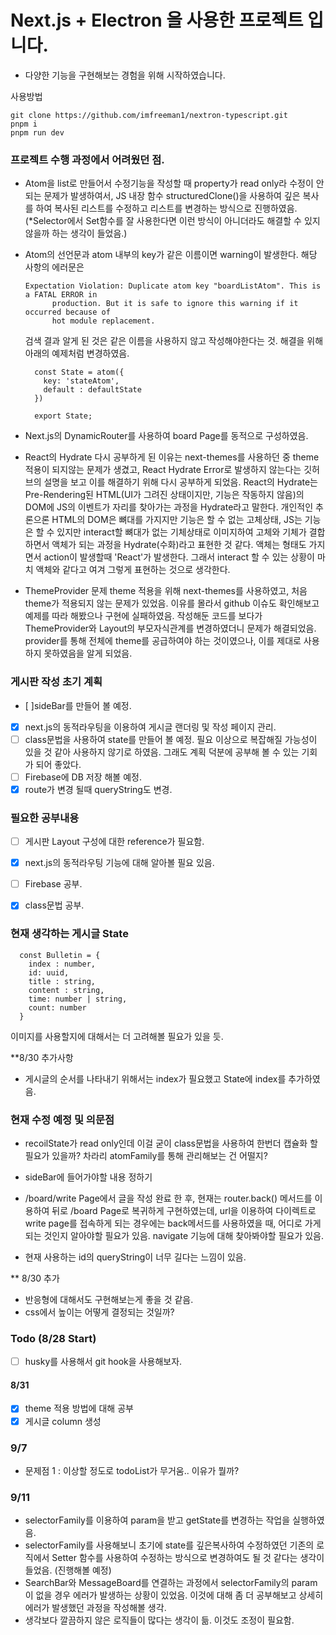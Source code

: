 # Next.js + Electron 을 사용한 프로젝트 입니다.

- 다양한 기능을 구현해보는 경험을 위해 시작하였습니다.

사용방법

```
git clone https://github.com/imfreeman1/nextron-typescript.git
pnpm i
pnpm run dev
```

### 프로젝트 수행 과정에서 어려웠던 점.

- Atom을 list로 만들어서 수정기능을 작성할 때 property가 read only라 수정이 안되는 문제가 발생하여서, JS 내장 함수 structuredClone()을 사용하여 깊은 복사를 하여 복사된 리스트를 수정하고 리스트를 변경하는 방식으로 진행하였음. (\*Selector에서 Set함수를 잘 사용한다면 이런 방식이 아니더라도 해결할 수 있지 않을까 하는 생각이 들었음.)

- Atom의 선언문과 atom 내부의 key가 같은 이름이면 warning이 발생한다. 해당 사항의 에러문은

  ```
  Expectation Violation: Duplicate atom key "boardListAtom". This is a FATAL ERROR in
        production. But it is safe to ignore this warning if it occurred because of
        hot module replacement.
  ```

  검색 결과 알게 된 것은 같은 이름을 사용하지 않고 작성해야한다는 것. 해결을 위해 아래의 예제처럼 변경하였음.

  ```
    const State = atom({
      key: 'stateAtom',
      default : defaultState
    })

    export State;
  ```

- Next.js의 DynamicRouter를 사용하여 board Page를 동적으로 구성하였음.

- React의 Hydrate
  다시 공부하게 된 이유는 next-themes를 사용하던 중 theme 적용이 되지않는 문제가 생겼고, React Hydrate Error로 발생하지 않는다는 깃허브의 설명을 보고 이를 해결하기 위해 다시 공부하게 되었음.
  React의 Hydrate는 Pre-Rendering된 HTML(UI가 그려진 상태이지만, 기능은 작동하지 않음)의 DOM에 JS의 이벤트가 자리를 찾아가는 과정을 Hydrate라고 말한다.
  개인적인 추론으론 HTML의 DOM은 뼈대를 가지지만 기능은 할 수 없는 고체상태, JS는 기능은 할 수 있지만 interact할 뼈대가 없는 기체상태로 이미지하여
  고체와 기체가 결합하면서 액체가 되는 과정을 Hydrate(수화)라고 표현한 것 같다.
  액체는 형태도 가지면서 action이 발생할때 'React'가 발생한다. 그래서 interact 할 수 있는 상황이 마치 액체와 같다고 여겨 그렇게 표현하는 것으로 생각한다.

- ThemeProvider 문제
  theme 적용을 위해 next-themes를 사용하였고, 처음 theme가 적용되지 않는 문제가 있었음. 이유를 몰라서 github 이슈도 확인해보고 예제를 따라 해봤으나 구현에 실패하였음. 작성해둔 코드를 보다가 ThemeProvider와 Layout의 부모자식관계를 변경하였더니 문제가 해결되었음.
  provider를 통해 전체에 theme를 공급하여야 하는 것이였으나, 이를 제대로 사용하지 못하였음을 알게 되었음.

### 게시판 작성 초기 계획

- [ ]sideBar를 만들어 볼 예정.
- [x] next.js의 동적라우팅을 이용하여 게시글 랜더링 및 작성 페이지 관리.
- [ ] class문법을 사용하여 state를 만들어 볼 예정.
      필요 이상으로 복잡해질 가능성이 있을 것 같아 사용하지 않기로 하였음. 그래도 계획 덕분에 공부해 볼 수 있는 기회가 되어 좋았다.
- [ ] Firebase에 DB 저장 해볼 예정.
- [x] route가 변경 될때 queryString도 변경.
### 필요한 공부내용

- [ ] 게시판 Layout 구성에 대한 reference가 필요함.

- [x] next.js의 동적라우팅 기능에 대해 알아볼 필요 있음.
- [ ] Firebase 공부.
- [x] class문법 공부.
### 현재 생각하는 게시글 State

```
  const Bulletin = {
    index : number,
    id: uuid,
    title : string,
    content : string,
    time: number | string,
    count: number
  }
```

이미지를 사용할지에 대해서는 더 고려해볼 필요가 있을 듯.

\*\*8/30 추가사항

- 게시글의 순서를 나타내기 위해서는 index가 필요했고 State에 index를 추가하였음.

### 현재 수정 예정 및 의문점

- recoilState가 read only인데 이걸 굳이 class문법을 사용하여 한번더 캡슐화 할 필요가 있을까? 차라리 atomFamily를 통해 관리해보는 건 어떨지?

- sideBar에 들어가야할 내용 정하기

- /board/write Page에서 글을 작성 완료 한 후, 현재는 router.back() 메서드를 이용하여 뒤로 /board Page로 복귀하게 구현하였는데, url을 이용하여
  다이렉트로 write page를 접속하게 되는 경우에는 back메서드를 사용하였을 때, 어디로 가게 되는 것인지 알아야할 필요가 있음.
  navigate 기능에 대해 찾아봐야할 필요가 있음.

- 현재 사용하는 id의 queryString이 너무 길다는 느낌이 있음.

\*\* 8/30 추가

- 반응형에 대해서도 구현해보는게 좋을 것 같음.
- css에서 높이는 어떻게 결정되는 것일까?

### Todo (8/28 Start)

- [ ] husky를 사용해서 git hook을 사용해보자.

#### 8/31

- [x] theme 적용 방법에 대해 공부
- [x] 게시글 column 생성

### 9/7

- 문제점 1 : 이상할 정도로 todoList가 무거움.. 이유가 뭘까?

### 9/11

- selectorFamily를 이용하여 param을 받고 getState를 변경하는 작업을 실행하였음.
- selectorFamily를 사용해보니 초기에 state를 깊은복사하여 수정하였던 기존의 로직에서 Setter 함수를 사용하여 수정하는 방식으로 변경하여도 될 것 같다는 생각이 들었음. (진행해볼 예정)
- SearchBar와 MessageBoard를 연결하는 과정에서 selectorFamily의 param이 없을 경우 에러가 발생하는 상황이 있었음. 이것에 대해 좀 더 공부해보고 상세히 에러가 발생했던 과정을 작성해볼 생각.
- 생각보다 깔끔하지 않은 로직들이 많다는 생각이 듦. 이것도 조정이 필요함.
